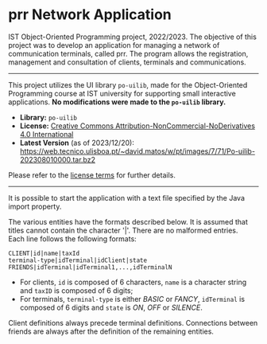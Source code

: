 # prr Network Application

IST Object-Oriented Programming project, 2022/2023. The objective of this project was to develop an application for managing a network of communication terminals, called prr. The program allows the registration, management and consultation of clients, terminals and communications.

-------------------

This project utilizes the UI library `po-uilib`, made for the Object-Oriented Programming course at IST university for supporting small interactive applications. **No modifications were made to the `po-uilib` library.**

- **Library:** `po-uilib`
- **License:** [Creative Commons Attribution-NonCommercial-NoDerivatives 4.0 International](https://creativecommons.org/licenses/by-nc-nd/4.0/deed.en)
- **Latest Version** (as of 2023/12/20): https://web.tecnico.ulisboa.pt/~david.matos/w/pt/images/7/71/Po-uilib-202308010000.tar.bz2

Please refer to the [license terms](https://creativecommons.org/licenses/by-nc-nd/4.0/deed.en) for further details.

-------------------

It is possible to start the application with a text file specified by the Java import property.

The various entities have the formats described below. It is assumed that titles cannot contain the character '|'. There are no malformed entries.  \
Each line follows the following formats:

`CLIENT|id|name|taxId`  \
`terminal-type|idTerminal|idClient|state`  \
`FRIENDS|idTerminal|idTerminal1,...,idTerminalN`

- For clients, `id` is composed of 6 characters, `name` is a character string and `taxID` is composed of 6 digits;
- For terminals, `terminal-type` is either _BASIC_ or _FANCY_, `idTerminal` is composed of 6 digits and `state` is _ON_, _OFF_ or _SILENCE_.

Client definitions always precede terminal definitions. Connections between friends are always after the definition of the remaining entities.

